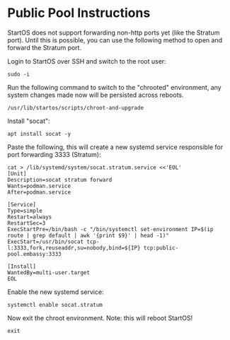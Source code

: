 # Public Pool Instructions

StartOS does not support forwarding non-http ports yet (like the Stratum port). Until this is possible, you can use the following method to open and forward the Stratum port.

Login to StartOS over SSH and switch to the root user:

    sudo -i

Run the following command to switch to the "chrooted" environment, any system changes made now will be persisted across reboots.

    /usr/lib/startos/scripts/chroot-and-upgrade

Install "socat":

    apt install socat -y

Paste the following, this will create a new systemd service responsible for port forwarding 3333 (Stratum):

```
cat > /lib/systemd/system/socat.stratum.service <<'EOL'
[Unit]
Description=socat stratum forward
Wants=podman.service
After=podman.service

[Service]
Type=simple
Restart=always
RestartSec=3
ExecStartPre=/bin/bash -c "/bin/systemctl set-environment IP=$(ip route | grep default | awk '{print $9}' | head -1)"
ExecStart=/usr/bin/socat tcp-l:3333,fork,reuseaddr,su=nobody,bind=${IP} tcp:public-pool.embassy:3333

[Install]
WantedBy=multi-user.target
EOL
```

Enable the new systemd service:

    systemctl enable socat.stratum

Now exit the chroot environment. Note: this will reboot StartOS!

    exit

